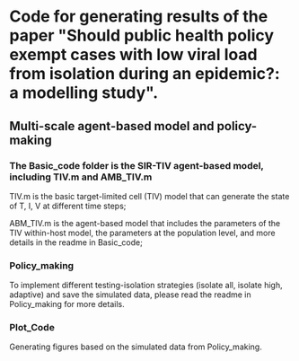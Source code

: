 # Code for generating results of the paper "Should public health policy exempt cases with low viral load from isolation during an epidemic?: a modelling study".
## Multi-scale agent-based model and policy-making
### The Basic_code folder is the SIR-TIV agent-based model, including TIV.m and AMB_TIV.m
TIV.m is the basic target-limited cell (TIV) model that can generate the state of T, I, V at different time steps;

ABM_TIV.m is the agent-based model that includes the parameters of the TIV within-host model, the parameters at the population level, and more details in the readme in Basic_code;

### Policy_making
To implement different testing-isolation strategies (isolate all, isolate high, adaptive) and save the simulated data, please read the readme in Policy_making for more details.

### Plot_Code
Generating figures based on the simulated data from Policy_making.
